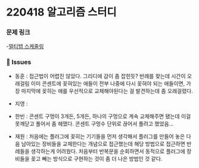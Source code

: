 # 220418 알고리즘 스터디

### 문제 링크

-[멀티탭 스케줄링](https://www.acmicpc.net/problem/1700)

### 👾 Issues

- 동훈 :
  접근법이 어렵진 않았다. 그리디에 감이 좀 잡힌듯?
  반례를 찾는데 시간이 오래걸림 이미 콘센트에 꽂혀있는 애들이 전부 나중에 다시 꽂혀야 되는 애들이면,
  가장 마지막에 꽂히는 애를 우선적으로 교체해야된다는 걸 발견하는데 좀 오래걸렸다.

- 지영 :

- 한빈 : 콘센트 구멍이 3개든, 5개든, 하나의 구멍으로 계속 교체해주면 됐는데 이걸 못깨닫고 풀어서 좀 헤맸다.
        콘센트 구멍수 단위로 끊어서 풀려고 했었음...

- 재원 : 
  처음에는 플러그에 꽂히는 기기들을 먼저 생각해서 플러그를 만들어 놓은 다음 남아있는 장비들을 교체한다는 개념으로 접근했는데 해당 방법으로 접근하면 반례들을 생각하는게 어려웠다. 처음부터 반복문을 순회하면서 동적으로 플러그에 장비들을 꽂고 빼는 방식으로 구현하는 것이 좀 더 나은 방법인 것 같다.
